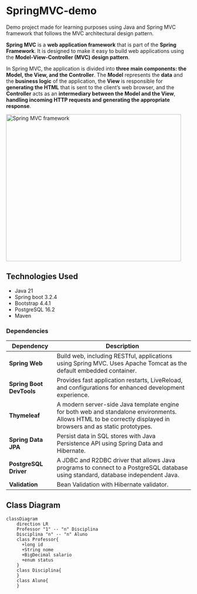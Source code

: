 # SpringMVC-demo
Demo project made for learning purposes using Java and Spring MVC framework that follows the MVC architectural design pattern.

**Spring MVC** is a **web application framework** that is part of the **Spring Framework**. It is designed to make it easy to build web applications using the **Model-View-Controller (MVC) design pattern**.

In Spring MVC, the application is divided into **three main components: the Model, the View, and the Controller**. The **Model** represents the **data** and the **business logic** of the application, the **View** is responsible for **generating the HTML** that is sent to the client’s web browser, and the **Controller** acts as an **intermediary between the Model and the View**, **handling incoming HTTP requests and generating the appropriate response**.

<img width="477" height="400" alt="Spring MVC framework" src="https://miro.medium.com/v2/resize:fit:940/1*y8Z4MgBS_s8d4o26arDJ4w.png">

## Technologies Used
* Java 21
* Spring boot 3.2.4
* Bootstrap 4.4.1
* PostgreSQL 16.2
* Maven

### Dependencies

Dependency | Description
--- | ---
**Spring Web** | Build web, including RESTful, applications using Spring MVC. Uses Apache Tomcat as the default embedded container.
**Spring Boot DevTools** | Provides fast application restarts, LiveReload, and configurations for enhanced development experience.
**Thymeleaf** | A modern server-side Java template engine for both web and standalone environments. Allows HTML to be correctly displayed in browsers and as static prototypes.
**Spring Data JPA** | Persist data in SQL stores with Java Persistence API using Spring Data and Hibernate.
**PostgreSQL Driver** | A JDBC and R2DBC driver that allows Java programs to connect to a PostgreSQL database using standard, database independent Java.
**Validation** | Bean Validation with Hibernate validator.

## Class Diagram
```mermaid
classDiagram
    direction LR
    Professor "1" -- "n" Disciplina
    Disciplina "n" -- "n" Aluno
    class Professor{
      +long id
      +String nome
      +BigDecimal salario
      +enum status
    }
    class Disciplina{
    }
    class Aluno{
    }
```
